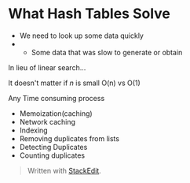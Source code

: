 ﻿
# What Hash Tables Solve

* We need to look up some data quickly
* * Some data that was slow to generate or obtain

In lieu of linear search...

It doesn't matter if _n_ is small O(n) vs O(1)

Any Time consuming process
 - Memoization(caching)
 - Network caching
 - Indexing
 - Removing duplicates from lists
 - Detecting Duplicates
 - Counting duplicates

> Written with [StackEdit](https://stackedit.io/).

